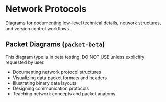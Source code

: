 # Network Protocols

Diagrams for documenting low-level technical details, network structures, and version control workflows.

## Packet Diagrams (`packet-beta`)

This diagram type is in beta testing. DO NOT USE unless explicitly requested by user.

- Documenting network protocol structures
- Visualizing data packet formats and headers
- Illustrating binary data layouts
- Designing communication protocols
- Teaching network concepts and packet anatomy
